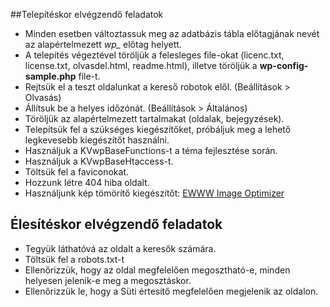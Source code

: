 ##Telepítéskor elvégzendő feladatok

* Minden esetben változtassuk meg az adatbázis tábla előtagjának nevét az alapértelmezett *wp_* előtag helyett.
* A telepítés végeztével töröljük a felesleges file-okat (licenc.txt, license.txt, olvasdel.html, readme.html), illetve töröljük a **wp-config-sample.php** file-t.
* Rejtsük el a teszt oldalunkat a kereső robotok elől. (Beállítások > Olvasás)
* Állítsuk be a helyes időzónát. (Beállítások > Általános)
* Töröljük az alapértelmezett tartalmakat (oldalak, bejegyzések).
* Telepítsük fel a szükséges kiegészítőket, próbáljuk meg a lehető legkevesebb kiegészítőt használni.
* Használjuk a KVwpBaseFunctions-t a téma fejlesztése során.
* Használjuk a KVwpBaseHtaccess-t.
* Töltsük fel a faviconokat.
* Hozzunk létre 404 hiba oldalt.
* Használjunk kép tömörítő kiegészítőt: [EWWW Image Optimizer](https://wordpress.org/plugins/ewww-image-optimizer/)

## Élesítéskor elvégzendő feladatok

* Tegyük láthatóvá az oldalt a keresők számára.
* Töltsük fel a robots.txt-t
* Ellenőrizzük, hogy az oldal megfelelően megosztható-e, minden helyesen jelenik-e meg a megosztáskor.
* Ellenőrizzük le, hogy a Süti értesítő megfelelően megjelenik az oldalon.